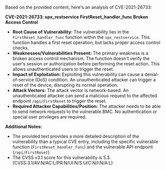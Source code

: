 Based on the provided content, here's an analysis of CVE-2021-26733:

**CVE-2021-26733: spx_restservice FirstReset_handler_func Broken Access Control**

*   **Root Cause of Vulnerability:** The vulnerability lies in the `FirstReset_handler_func` function within the `spx_restservice`. This function handles a first reset operation, but lacks proper access control checks.
*   **Weaknesses/Vulnerabilities Present:** The primary weakness is a broken access control mechanism. The function doesn't verify the user's session or authorization before performing the reset action. This allows unauthenticated users to trigger the reset.
*   **Impact of Exploitation:** Exploiting this vulnerability can cause a denial-of-service (DoS) condition. An unauthenticated attacker can trigger a reset of the device, disrupting its normal operation.
*  **Attack Vectors:** The attack vector is network-based. An unauthenticated attacker can send a malicious request to the affected endpoint `/api/FirstReset` to trigger the reset.
*   **Required Attacker Capabilities/Position:** The attacker needs to be able to send network requests to the vulnerable BMC. No authentication or special user privileges are required.

**Additional Notes:**

*   The provided text provides a more detailed description of the vulnerability than a typical CVE entry, including the specific vulnerable function (`FirstReset_handler_func`) and the vulnerable API endpoint (`/api/FirstReset`).
*   The CVSS v3.1 score for this vulnerability is 5.3 (CVSS:3.1/AV:N/AC:L/PR:N/UI:N/S:U/C:N/I:N/A:L)